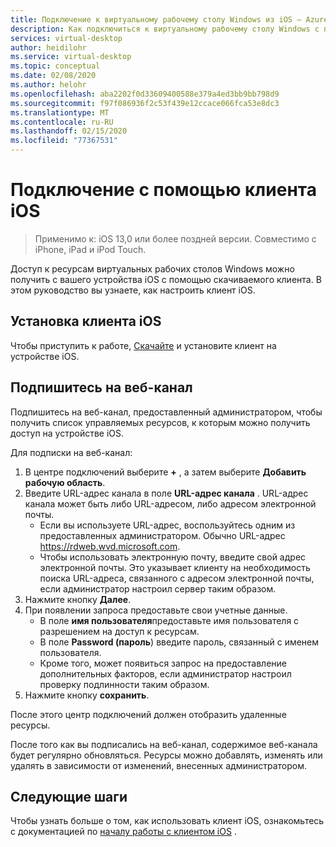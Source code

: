 ```yaml
---
title: Подключение к виртуальному рабочему столу Windows из iOS — Azure
description: Как подключиться к виртуальному рабочему столу Windows с помощью клиента iOS.
services: virtual-desktop
author: heidilohr
ms.service: virtual-desktop
ms.topic: conceptual
ms.date: 02/08/2020
ms.author: helohr
ms.openlocfilehash: aba2202f0d33609400588e379a4ed3bb9bb798d9
ms.sourcegitcommit: f97f086936f2c53f439e12ccace066fca53e8dc3
ms.translationtype: MT
ms.contentlocale: ru-RU
ms.lasthandoff: 02/15/2020
ms.locfileid: "77367531"
---
```

# <a name="connect-with-the-ios-client"></a>Подключение с помощью клиента iOS

> Применимо к: iOS 13,0 или более поздней версии. Совместимо с iPhone, iPad и iPod Touch.

Доступ к ресурсам виртуальных рабочих столов Windows можно получить с вашего устройства iOS с помощью скачиваемого клиента. В этом руководство вы узнаете, как настроить клиент iOS.

## <a name="install-the-ios-client"></a>Установка клиента iOS

Чтобы приступить к работе, [Скачайте](https://aka.ms/rdios) и установите клиент на устройстве iOS.

## <a name="subscribe-to-a-feed"></a>Подпишитесь на веб-канал

Подпишитесь на веб-канал, предоставленный администратором, чтобы получить список управляемых ресурсов, к которым можно получить доступ на устройстве iOS.

Для подписки на веб-канал:

1. В центре подключений выберите **+** , а затем выберите **Добавить рабочую область**.
2. Введите URL-адрес канала в поле **URL-адрес канала** . URL-адрес канала может быть либо URL-адресом, либо адресом электронной почты.
   - Если вы используете URL-адрес, воспользуйтесь одним из предоставленных администратором. Обычно URL-адрес <https://rdweb.wvd.microsoft.com>.
   - Чтобы использовать электронную почту, введите свой адрес электронной почты. Это указывает клиенту на необходимость поиска URL-адреса, связанного с адресом электронной почты, если администратор настроил сервер таким образом.
3. Нажмите кнопку **Далее**.
4. При появлении запроса предоставьте свои учетные данные.
   - В поле **имя пользователя**предоставьте имя пользователя с разрешением на доступ к ресурсам.
   - В поле **Password (пароль**) введите пароль, связанный с именем пользователя.
   - Кроме того, может появиться запрос на предоставление дополнительных факторов, если администратор настроил проверку подлинности таким образом.
5. Нажмите кнопку **сохранить**.

После этого центр подключений должен отобразить удаленные ресурсы.

После того как вы подписались на веб-канал, содержимое веб-канала будет регулярно обновляться. Ресурсы можно добавлять, изменять или удалять в зависимости от изменений, внесенных администратором.

## <a name="next-steps"></a>Следующие шаги

Чтобы узнать больше о том, как использовать клиент iOS, ознакомьтесь с документацией по [началу работы с клиентом iOS](/windows-server/remote/remote-desktop-services/clients/remote-desktop-ios/) .
